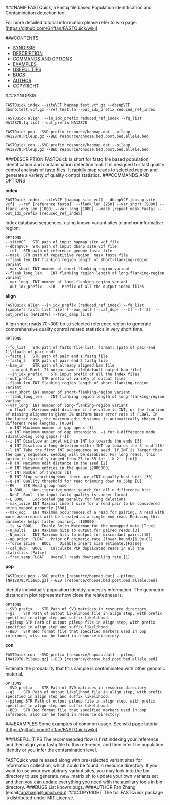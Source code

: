 ###NAME
   FASTQuick, a Fastq file based Population identification and Contamination detection tool.
   
   
   For more detailed tutorial information please refer to wiki page:[https://github.com/Griffan/FASTQuick/wiki]
   
   
###CONTENTS

- [SYNOPSIS](#synopsis)
- [DESCRIPTION](#description)
- [COMMANDS AND OPTIONS](#commands-and-options)
- [EXAMPLES](#examples)
- [USEFUL TIPS](#useful-tips)
- [BUGS](#bugs)
- [AUTHOR](#author)
- [COPYRIGHT](#copyright)

###SYNOPSIS
```
FASTQuick index --siteVCF hapmap.test.vcf.gz --dbsnpVCF dbsnp.test.vcf.gz --ref test.fa --out_idx_prefix reduced_ref_index

FASTQuick align  --in_idx_prefix reduced_ref_index --fq_list NA12878.fq.list --out_prefix NA12878 

FASTQuick pop --SVD_prefix resource/hapmap.dat --pileup NA12878.Pileup.gz --BED resource/choose.bed.post.bed.allele.bed

FASTQuick con --SVD_prefix resource/hapmap.dat --pileup NA12878.Pileup.gz --BED resource/choose.bed.post.bed.allele.bed
```
###DESCRIPTION
   FASTQuick is short for fastq file based population identification and contamination detection tool. It is designed for fast quality control analysis of fastq files. It rapidly map reads to selected region and generate a variety of quality control statistics.
###COMMANDS AND OPTIONS

**index**	

    FASTQuick index --siteVCF [hapmap site vcf] --dbsnpVCF [dbsnp site vcf]  --ref [reference fasta]  --flank_len [250] --var_short [9000] --flank_long_len [1000] --var_long [1000] --mask [repeat_mask.fasta] --out_idx_prefix [reduced_ref_index]

Index database sequences, using known variant sites to anchor informative region.

    OPTIONS
    --siteVCF	STR	path of input hapmap site vcf file 
    --dbsnpVCF	STR	path of input dbsnp site vcf file
    --ref	STR	path of reference genome fasta file
    --mask	STR	path of repetitive region  mask fasta file
    --flank_len	INT	flanking region length of short-flanking-region variant
    --var_short	INT	number of short-flanking-region variant
    --flank_long_len	INT flanking region length of long-flanking-region variant
    --var_long	INT	number of long-flanking-region variant
    --out_idx_prefix   STR   Prefix of all the output index files

**align**

    FASTQuick align --in_idx_prefix [reduced_ref_index] --fq_list [sample’s fastq list file] [--bam_out] [--cal_dup] [--I] --t [2]  --out_prefix [NA12878] --frac_samp [1.0] 

Align short reads 70~300 bp to selected reference region to generate comprehensive quality control related statistics in very short time.
    
    OPTIONS
    
    --fq_list	STR path of fastq file list, format: [path of pair-end 1]\t[path of pair-end]
    --fastq_1	STR path of pair end 1 fastq file
    --fastq_2	STR path of pair end 2 fastq file
    --bam_in	STR path of already aligned bam file
     --sam_out Bool  If output sam file[default output bam file]
     --in_idx_prefix	STR	Input prefix of all the index files
    --out_prefix	STR	prefix of variety of output files
    --flank_len	INT	flanking region length of short-flanking-region variant
    --var_short	INT	number of short-flanking-region variant
    --flank_long_len	INT flanking region length of long-flanking-region variant
    --var_long	INT	number of long-flanking-region variant
    --n	float	Maximum edit distance if the value is INT, or the fraction of missing alignments given 2% uniform base error rate if FLOAT. In the latter case, the maximum edit distance is automatically chosen for different read lengths. [0.04]
    --o	INT	Maximum number of gap opens [1]
    --e	INT	Maximum number of gap extensions, -1 for k-difference mode (disallowing long gaps) [-1]
    --i	INT	Disallow an indel within INT bp towards the ends [5]
    --d	INT	Disallow a long deletion within INT bp towards the 3’-end [16]
    --l	INT	Take the first INT subsequence as seed. If INT is larger than the query sequence, seeding will be disabled. For long reads, this option is typically ranged from 25 to 35 for ‘-k 2’. [inf]
    --k	INT	Maximum edit distance in the seed [2]
    --m	INT	Maximum entries in the queue [2000000]
    --t	INT	Number of threads [1]
    --R	INT	Stop searching when there are >INT equally best hits [30]
    --q	INT	Quality threshold for read trimming down to 35bp [0]
    --RG	STR	Read group name
    --N	BOOL	Non-iterative mode: search for all n-difference hits
    --NonI  Bool  the input fastq quality is sanger format 
    --L	BOOL	Log-scaled gap penalty for long deletions 
    --max_isize	INT	Maximal insert size for a read pair to be considered being mapped properly.[500] 
    --max_occ	INT	Maximum occurrences of a read for pairing. A read with more occurrences will be treated as a single-end read. Reducing this parameter helps faster pairing. [100000]
    --is_sw	BOOL	Enable Smith-Waterman for the unmapped mate.[True]
    --n_multi	INT	Maximum hits to output for paired reads.[3]
    --N_multi	INT	Maximum hits to output for discordant pairs.[10]
    --ap_prior	FLOAT	Prior of chimeric rate (lower bound)[1.0e-05]
    --force_isize	BOOL	Disable insert size estimate.[False]
    --cal_dup	BOOL	Calculate PCR duplicated reads in all the statistics.[False]
    --frac_samp	FLOAT	Overall reads downsampling rate.[1]
**pop**

    FASTQuick pop --SVD_prefix [resource/hapmap.dat] --pileup [NA12878.Pileup.gz] --BED [resource/choose.bed.post.bed.allele.bed]
Identify individual’s population identity, ancestry information. The geometric distance in plot represents how close the relatedness is.

    OPTIONS
    --SVD_prefix	STR	Path of SVD matrices in resource directory
    --gl	STR	Path of output likelihood file in align step, with prefix specified in align step and suffix likelihood.
    --pileup STR Path of output pileup file in align step, with prefix specified in align step and suffix likelihood.
    --BED	STR	Bed format file that specified markers used in pop inference, also can be found in resource directory.
**con**

    FASTQuick con --SVD_prefix [resource/hapmap.dat] --pileup [NA12878.Pileup.gz] --BED [resource/choose.bed.post.bed.allele.bed]
Estimate the probability that this sample is contaminated with other genomic material.

    OPTIONS
    --SVD_prefix	STR	Path of SVD matrices in resource directory
    --gl	STR	Path of output likelihood file in align step, with prefix specified in align step and suffix likelihood.
    --pileup STR Path of output pileup file in align step, with prefix specified in align step and suffix likelihood.
    --BED	STR	Bed format file that specified markers used in pop inference, also can be found in resource directory.
###EXAMPLES
   Some examples of common usage.
   See wiki page tutorial.
   [https://github.com/Griffan/FASTQuick/wiki]
   
   
###USEFUL TIPS
   The recommended flow is first indexing your reference and then align your fastq file to this reference, and then infer the population identity or you infer the contamination level.
   
   FASTQuick was released along with pre-selected variant sites for information collection, which could be found in resource directory. If you want to use your own abitrary variant sites, you may look into the bin directory to use generate_new_matrix.sh to update your own variants set and then you can update everything you need with the auxiliary tools in bin directory.
###BUGS
   List known bugs.
###AUTHOR
Fan Zhang (email:fanzhang@umich.edu)
###COPYRIGHT
   The full FASTQuick package is distributed under MIT License.


